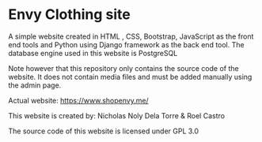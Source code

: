 ﻿

# Envy Clothing site

A simple website created in HTML , CSS, Bootstrap, JavaScript as the front end tools and Python using Django framework as the back end tool. The database engine used in this website is PostgreSQL

Note however that this repository only contains the source code of the website. It does not contain media files and must be added manually using the admin page.

Actual website: https://www.shopenvy.me/


This website is created by:
Nicholas Noly Dela Torre
& Roel Castro

The source code of this website is licensed under GPL 3.0


